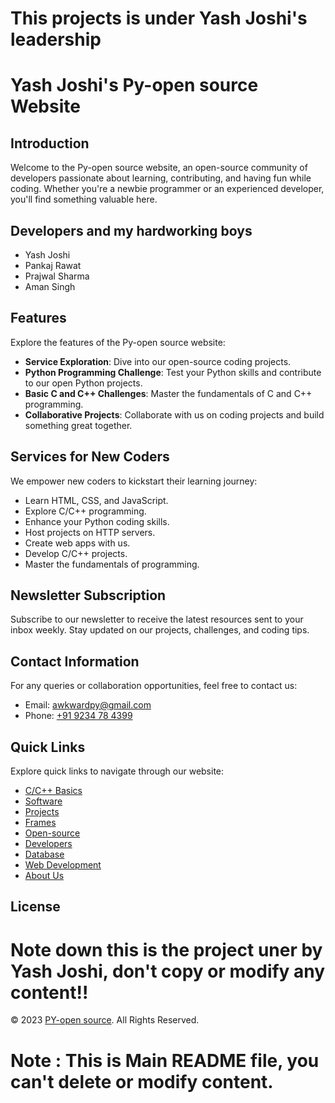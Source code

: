
# This projects is under Yash Joshi's leadership

# Yash Joshi's Py-open source Website


## Introduction

Welcome to the Py-open source website, an open-source community of developers passionate about learning, contributing, and having fun while coding. Whether you're a newbie programmer or an experienced developer, you'll find something valuable here.

## Developers and my hardworking boys

- Yash Joshi
- Pankaj Rawat
- Prajwal Sharma
- Aman Singh

## Features

Explore the features of the Py-open source website:

- **Service Exploration**: Dive into our open-source coding projects.
- **Python Programming Challenge**: Test your Python skills and contribute to our open Python projects.
- **Basic C and C++ Challenges**: Master the fundamentals of C and C++ programming.
- **Collaborative Projects**: Collaborate with us on coding projects and build something great together.

## Services for New Coders

We empower new coders to kickstart their learning journey:

- Learn HTML, CSS, and JavaScript.
- Explore C/C++ programming.
- Enhance your Python coding skills.
- Host projects on HTTP servers.
- Create web apps with us.
- Develop C/C++ projects.
- Master the fundamentals of programming.

## Newsletter Subscription

Subscribe to our newsletter to receive the latest resources sent to your inbox weekly. Stay updated on our projects, challenges, and coding tips.

## Contact Information

For any queries or collaboration opportunities, feel free to contact us:

- Email: [awkwardpy@gmail.com](mailto:awkwardpy@gmail.com)
- Phone: [+91 9234 78 4399](tel:+919234784399)

## Quick Links

Explore quick links to navigate through our website:

- [C/C++ Basics](#)
- [Software](#)
- [Projects](#)
- [Frames](#)
- [Open-source](#)
- [Developers](#)
- [Database](#)
- [Web Development](#)
- [About Us](#)

## License

# Note down this is the project uner by Yash Joshi, don't copy or modify any content!!

&copy; 2023 [PY-open source](#). All Rights Reserved.



# Note : This is Main README file, you can't delete or modify content. 